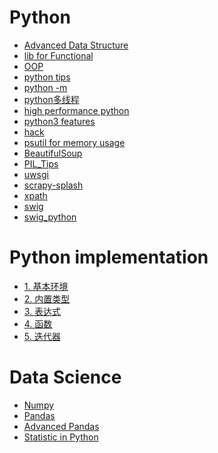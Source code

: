 <h2 id="a7f5f35426b927411fc9231b56382173"></h2>


# Python 

- [Advanced Data Structure](python_highlevel_datastructure.md) 
- [lib for Functional](python_functional_programming.md) 
- [OOP](python_oop.md)  
- [python tips](python_tips_1.md) 
- [python -m](http://pythonwise.blogspot.hk/2015/01/python-m.html) 
- [python多线程](PY_multiprocessing.md) 
- [high performance python](highPerformancePython.md) 
- [python3 features](python3.md)
- [hack](python_hack.md)
- [psutil for memory usage](python_mem_monitor.md) 
- [BeautifulSoup](PY_BeautifulSoup.md)  
- [PIL_Tips](PIL_tips.md) 
- [uwsgi](python_uwsgi.md) 
- [scrapy-splash](scrapy.md) 
- [xpath](xpath.md) 
- [swig](Interfacing_C_Python_withSWIG.md) 
- [swig_python](swig_python.md) 


<h2 id="1b5abc0bb936130701c7dfc8025642f1"></h2>


# Python implementation

- [1. 基本环境](pythonImpl.md) 
- [2. 内置类型](pythonImpl2.md) 
- [3. 表达式](pythonImpl3.md) 
- [4. 函数](pythonImpl4.md) 
- [5. 迭代器](pythonImpl5.md)



<h2 id="c78e2ad97b328dbafbd49edf182136f3"></h2>


# Data Science

- [Numpy](numpy_tips.md) 
- [Pandas](Pandas.md) 
- [Advanced Pandas](Pandas_advanced.md) 
- [Statistic in Python](Pands_StatisticalAnalysisInPython.md)


